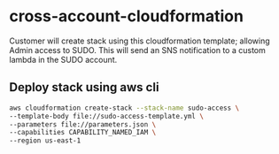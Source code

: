 # cross-account-cloudformation

Customer will create stack using this cloudformation template; allowing Admin access to SUDO. This will send an SNS notification to a custom lambda in the SUDO account.

## Deploy stack using aws cli

```bash
aws cloudformation create-stack --stack-name sudo-access \
--template-body file://sudo-access-template.yml \
--parameters file://parameters.json \
--capabilities CAPABILITY_NAMED_IAM \
--region us-east-1
```
